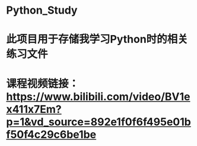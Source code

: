 # Python_Study
# 此项目用于存储我学习Python时的相关练习文件
# 课程视频链接：https://www.bilibili.com/video/BV1ex411x7Em?p=1&vd_source=892e1f0f6f495e01bf50f4c29c6be1be
